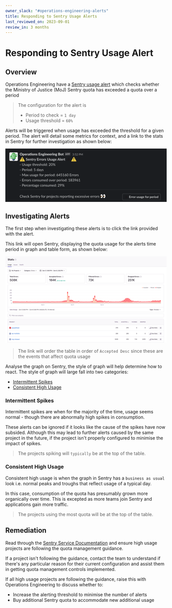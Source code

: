 ```yaml
---
owner_slack: "#operations-engineering-alerts"
title: Responding to Sentry Usage Alerts
last_reviewed_on: 2023-09-01
review_in: 3 months
---
```


# Responding to Sentry Usage Alert

## Overview

Operations Engineering have
a [Sentry usage alert](https://github.com/ministryofjustice/operations-engineering/actions/workflows/sentry-usage-alert.yml)
which checks whether the Ministry of Justice (MoJ) Sentry quota has
exceeded a quota over a period

> The configuration for the alert is
>
> - Period to check = `1 day`
> - Usage threshold = `60%`

Alerts will be triggered when usage has exceeded the threshold for a given period. The alert will detail some metrics
for context, and a link to the stats in Sentry for further investigation as shown below:

![Sentry Usage Alert](../../../images/sentry-usage-alert.png)

## Investigating Alerts

The first step when investigating these alerts is to click the link provided with the alert.

This link will open Sentry, displaying the quota usage for the alerts time period in graph and table form, as shown
below:

![Sentry Usage Alert Stats](../../../images/sentry-usage-alert-stats.png)

> The link will order the table in order of `Accepted Desc` since these are the events that affect quota usage

Analyse the graph on Sentry, the style of graph will help determine how to react. The style of graph will large fall
into two categories:

- [Intermittent Spikes](#intermittent-spikes)
- [Consistent High Usage](#consistent-high-usage)

### Intermittent Spikes

Intermittent spikes are when for the majority of the time, usage seems normal - though there are abnormally high spikes
in consumption.

These alerts can be ignored if it looks like the cause of the spikes have now subsided. Although this may lead to
further alerts caused by the same project in the future, if the project isn't properly configured to minimise the impact
of spikes.

> The projects spiking will `typically` be at the top of the table.

### Consistent High Usage

Consistent high usage is when the graph in Sentry has a `business as usual` look i.e. normal peaks and troughs that
reflect usage of a typical day.

In this case, consumption of the quota has presumably grown more organically over time. This is excepted as more
teams join Sentry and applications gain more traffic.

> The projects using the most quota will be at the top of the table.

## Remediation

Read through the [Sentry Service Documentation](https://github.com/ministryofjustice/operations-engineering-user-guide/blob/main/source/documentation/services/sentry.html.md.erb) and ensure high usage projects are
following the quota management guidance.

If a project isn't following the guidance, contact the team to understand if there's any particular reason for their
current configuration and assist them in getting quota management controls implemented.

If all high usage projects are following the guidance, raise this with Operations Engineering to discuss whether to:

- Increase the alerting threshold to minimise the number of alerts
- Buy additional Sentry quota to accommodate new additional usage
